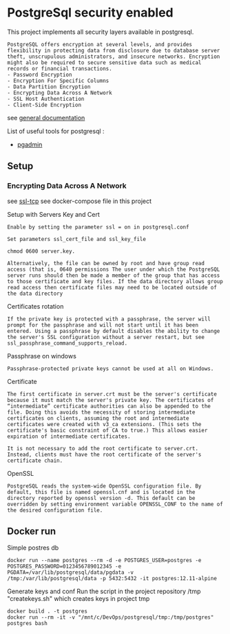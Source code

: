 # PostgreSql security enabled

This project implements all security layers available in postgresql.

    PostgreSQL offers encryption at several levels, and provides flexibility in protecting data from disclosure due to database server theft, unscrupulous administrators, and insecure networks. Encryption might also be required to secure sensitive data such as medical records or financial transactions.
    - Password Encryption
    - Encryption For Specific Columns
    - Data Partition Encryption
    - Encrypting Data Across A Network
    - SSL Host Authentication
    - Client-Side Encryption

see [general documentation](https://www.postgresql.org/docs/14/encryption-options.html)

List of useful tools for postgresql :

  - [pgadmin](https://www.pgadmin.org/download/)

## Setup

### Encrypting Data Across A Network
see [ssl-tcp](https://www.postgresql.org/docs/14/ssl-tcp.html)
see docker-compose file in this project

Setup with Servers Key and Cert

    Enable by setting the parameter ssl = on in postgresql.conf
    
    Set parameters ssl_cert_file and ssl_key_file 
    
    chmod 0600 server.key.
    
    Alternatively, the file can be owned by root and have group read access (that is, 0640 permissions The user under which the PostgreSQL server runs should then be made a member of the group that has access to those certificate and key files. If the data directory allows group read access then certificate files may need to be located outside of the data directory

Certificates rotation
    
    If the private key is protected with a passphrase, the server will prompt for the passphrase and will not start until it has been entered. Using a passphrase by default disables the ability to change the server's SSL configuration without a server restart, but see ssl_passphrase_command_supports_reload. 

Passphrase on windows
    
    Passphrase-protected private keys cannot be used at all on Windows.

Certificate

    The first certificate in server.crt must be the server's certificate because it must match the server's private key. The certificates of “intermediate” certificate authorities can also be appended to the file. Doing this avoids the necessity of storing intermediate certificates on clients, assuming the root and intermediate certificates were created with v3_ca extensions. (This sets the certificate's basic constraint of CA to true.) This allows easier expiration of intermediate certificates.

    It is not necessary to add the root certificate to server.crt. Instead, clients must have the root certificate of the server's certificate chain.

OpenSSL

    PostgreSQL reads the system-wide OpenSSL configuration file. By default, this file is named openssl.cnf and is located in the directory reported by openssl version -d. This default can be overridden by setting environment variable OPENSSL_CONF to the name of the desired configuration file.

## Docker run

Simple postres db

    docker run --name postgres --rm -d -e POSTGRES_USER=postgres -e POSTGRES_PASSWORD=0123456789012345 -e PGDATA=/var/lib/postgresql/data/pgdata -v /tmp:/var/lib/postgresql/data -p 5432:5432 -it postgres:12.11-alpine


Generate keys and conf
Run the script in the project repository /tmp "createkeys.sh" which creates keys in project tmp

    docker build . -t postgres
    docker run --rm -it -v "/mnt/c/DevOps/postgresql/tmp:/tmp/postgres" postgres bash

